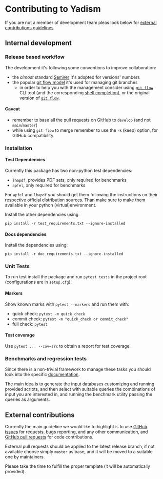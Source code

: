 # Contributing to Yadism

If you are not a member of development team pleas look below for [external
contributions guidelines](.github/contributing.md#external-contributions)

## Internal development

### Release based workflow

The development it's following some conventions to improve collaboration:

- the _almost_ standard [SemVer](https://semver.org/) it's adopted for versions'
  numbers
- the popular [git flow
  model](https://nvie.com/posts/a-successful-git-branching-model/) it's used for
  managing git branches
  - in order to help you with the management consider using [`git flow`](https://github.com/petervanderdoes/gitflow-avh) CLI tool (and the corresponding [shell completion](https://github.com/petervanderdoes/git-flow-completion)), or the original version of [`git flow`](https://github.com/nvie/gitflow).

#### Caveat

- remember to base all the pull requests on GitHub to `develop` (and not
  `main`/`master`)
- while using `git flow` to merge remember to use the `-k` (keep) option, for
  GitHub compatibility

### Installation

#### Test Dependencies

Currently this package has two non-python test dependencies:

- `lhapdf`, provides PDF sets, only required for benchmarks
- `apfel`, only required for benchmarks

For `apfel` and `lhapdf` you should get them following the instructions on their
respective official distribution sources.
Than make sure to make them available in your python (virtual)environment.

Install the other dependencies using:

```
pip install -r test_requirements.txt --ignore-installed
```

#### Docs dependencies

Install the dependencies using:

```
pip install -r doc_requirements.txt --ignore-installed
```

### Unit Tests

To run test install the package and run `pytest tests` in the project root
(configurations are in `setup.cfg`).

<!--TODO further descriptions should be moved to the wiki, in order to have a
unique place to reference for development and to keep this document as short as
possible-->

#### Markers

Show known marks with `pytest --markers` and run them with:

- quick check: `pytest -m quick_check`
- commit check: `pytest -m "quick_check or commit_check"`
- full check: `pytest`

#### Test coverage

Use `pytest ... --cov=src` to obtain a report for test coverage.

### Benchmarks and regression tests

Since there is a non-trivial framework to manage these tasks you should look
into the specific
[documentation](https://n3pdf.github.io/yadism/dev-tools/db-suite.html).

The main idea is to generate the input databases customizing and running
provided scripts, and then select with suitable queries the combinations of
input you are interested in, and running the benchmark utility passing the
queries as arguments.

## External contributions

Currently the main guideline we would like to highlight is to use [GitHub
issues](https://github.com/N3PDF/yadism/issues) for requests, bugs reporting,
and any other communication, and [GitHub pull
requests](https://github.com/N3PDF/yadism/pulls) for code contributions.

External pull requests should be applied to the latest release branch, if not
available choose simply `master` as base, and it will be moved to a suitable one
by maintainers.

Please take the time to fulfill the proper template (it will be automatically provided).
